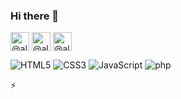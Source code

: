 ### Hi there 👋

<a href="https://twitter.com/alperbayrmm"  target="blank" ><img  align="center" src="https://cdn.jsdelivr.net/npm/simple-icons@3.0.1/icons/twitter.svg" alt="@alperbayram" height="30" width="30" /></a>
<a href="https://www.linkedin.com/in/alper-bayram-a9196a194/" target="blank"><img align="center" src="https://cdn.jsdelivr.net/npm/simple-icons@3.0.1/icons/linkedin.svg" alt="@alperbayram" height="30" width="30" /></a>
<a href="https://alperbayrmm.medium.com/" target="blank"><img align="center" src="https://cdn.jsdelivr.net/npm/simple-icons@3.0.1/icons/medium.svg" alt="@alperbayram" height="30" width="30" /></a>


![HTML5](https://img.icons8.com/color/30/html-5.png)
![CSS3](https://img.icons8.com/color/30/css3.png)
![JavaScript](https://img.icons8.com/color/30/javascript.png)
![php](https://img.icons8.com/color/30/php.png)

⚡
